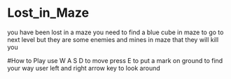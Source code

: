 # Lost_in_Maze
you have been lost in a maze you need to find a blue cube in maze to go to next level but they are some enemies and mines in maze that they will kill you

#How to Play
use W A S D to move press E to put a mark on ground to find your way user left and right arrow key to look around
